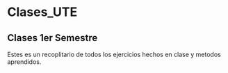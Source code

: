 # Clases_UTE
Clases 1er Semestre 
---
Estes es un recoplitario de todos los ejercicios hechos en clase y metodos aprendidos.
